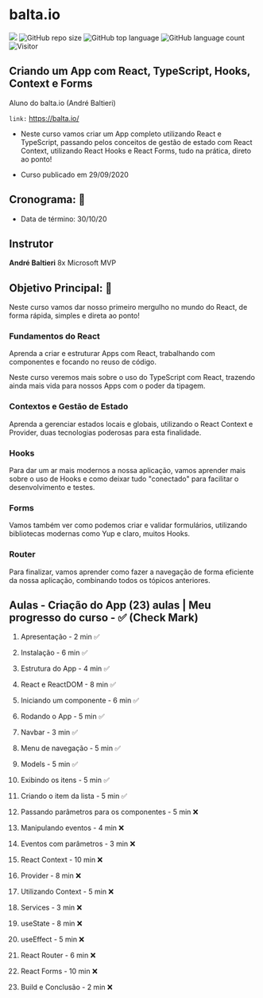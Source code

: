 # balta.io

[![](https://img.shields.io/badge/made_by-eduardodsr-green)](https://github.com/eduardodsr/)
![GitHub repo size](https://img.shields.io/github/repo-size/eduardodsr/balta.io)
![GitHub top language](https://img.shields.io/github/languages/top/eduardodsr/balta.io)
![GitHub language count](https://img.shields.io/github/languages/count/eduardodsr/balta.io)
![Visitor](https://visitor-badge.glitch.me/badge?page_id=eduardodsr.balta.io)

## Criando um App com React, TypeScript, Hooks, Context e Forms

 Aluno do balta.io (André Baltieri)
 
  ``` link: ``` https://balta.io/

- Neste curso vamos criar um App completo utilizando React e TypeScript, passando pelos conceitos de gestão de estado com React Context, utilizando React Hooks e React Forms, tudo na prática, direto ao ponto!

- Curso publicado em 29/09/2020

## Cronograma: :calendar:

- Data de término: 30/10/20

## Instrutor

**André Baltieri**
8x Microsoft MVP


## Objetivo Principal: 🎯

Neste curso vamos dar nosso primeiro mergulho no mundo do React, de forma rápida, simples e direta ao ponto!

### Fundamentos do React
Aprenda a criar e estruturar Apps com React, trabalhando com componentes e focando no reuso de código.

Neste curso veremos mais sobre o uso do TypeScript com React, trazendo ainda mais vida para nossos Apps com o poder da tipagem.

### Contextos e Gestão de Estado
Aprenda a gerenciar estados locais e globais, utilizando o React Context e Provider, duas tecnologias poderosas para esta finalidade.

### Hooks

Para dar um ar mais modernos a nossa aplicação, vamos aprender mais sobre o uso de Hooks e como deixar tudo "conectado" para facilitar o desenvolvimento e testes.

### Forms
Vamos também ver como podemos criar e validar formulários, utilizando bibliotecas modernas como Yup e claro, muitos Hooks.

### Router
Para finalizar, vamos aprender como fazer a navegação de forma eficiente da nossa aplicação, combinando todos os tópicos anteriores.


## Aulas - Criação do App (23) aulas | Meu progresso do curso - ✅ (Check Mark)

01. Apresentação -  2 min  ✅
   
02. Instalação -  6 min  ✅
   
03. Estrutura do App -  4 min ✅
   
04. React e ReactDOM -  8 min ✅
   
05. Iniciando um componente -  6 min ✅
   
06. Rodando o App -  5 min ✅
   
07. Navbar -  3 min ✅
   
08. Menu de navegação -  5 min ✅

<!-- UIkit CSS -->
<link rel="stylesheet" href="https://cdn.jsdelivr.net/npm/uikit@3.5.9/dist/css/uikit.min.css" />

<!-- UIkit JS -->
<script src="https://cdn.jsdelivr.net/npm/uikit@3.5.9/dist/js/uikit.min.js"></script>
<script src="https://cdn.jsdelivr.net/npm/uikit@3.5.9/dist/js/uikit-icons.min.js"></script>
   
09. Models -  5 min ✅
   
10. Exibindo os itens -  5 min ✅
   
11. Criando o item da lista -  5 min ✅
   
12. Passando parâmetros para os componentes -  5 min  :x:
   
13. Manipulando eventos -  4 min  :x:
   
14. Eventos com parâmetros -  3 min  :x:
   
15. React Context -  10 min  :x:
   
16. Provider -  8 min  :x:

17. Utilizando Context -  5 min  :x:
   
18. Services -  3 min  :x:
   
19. useState -  8 min  :x:
   
20. useEffect -  5 min  :x:
   
21. React Router -  6 min  :x:
   
22. React Forms -  10 min :x:
   
23. Build e Conclusão -  2 min :x:



